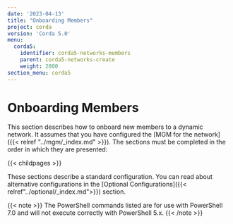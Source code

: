 ```yaml
---
date: '2023-04-13'
title: "Onboarding Members"
project: corda
version: 'Corda 5.0'
menu:
  corda5:
    identifier: corda5-networks-members
    parent: corda5-networks-create
    weight: 2000
section_menu: corda5
---
```


# Onboarding Members

This section describes how to onboard new members to a dynamic network. It assumes that you have configured the [MGM for the network]({{< relref "../mgm/_index.md" >}}). The sections must be completed in the order in which they are presented:

{{< childpages >}}

These sections describe a standard configuration. You can read about alternative configurations in the [Optional Configurations]({{< relref"../optional/_index.md">}}) section. 

{{< note >}}
The PowerShell commands listed are for use with PowerShell 7.0 and will not execute correctly with PowerShell 5.x.
{{< /note >}}
